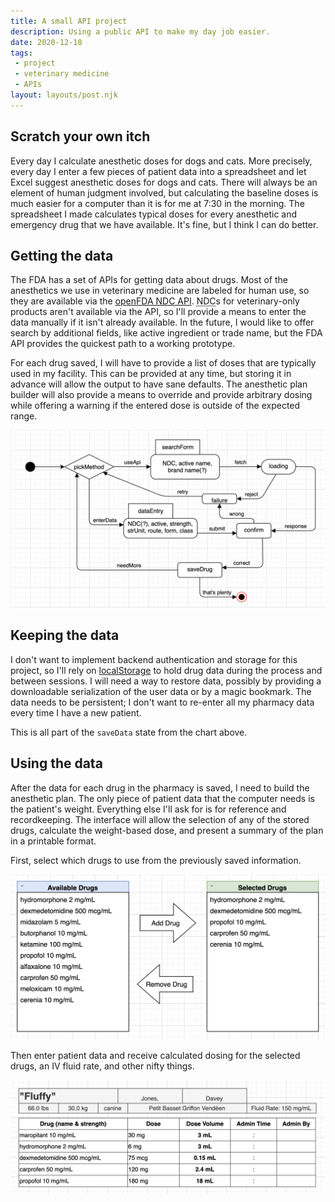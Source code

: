 ```yaml
---
title: A small API project
description: Using a public API to make my day job easier.
date: 2020-12-18
tags:
 - project
 - veterinary medicine
 - APIs
layout: layouts/post.njk
---
```


## Scratch your own itch

Every day I calculate anesthetic doses for dogs and cats. More precisely, every day I enter a few pieces of patient data into a spreadsheet and let Excel suggest anesthetic doses for dogs and cats. There will always be an element of human judgment involved, but calculating the baseline doses is much easier for a computer than it is for me at 7:30 in the morning. The spreadsheet I made calculates typical doses for every anesthetic and emergency drug that we have available. It's fine, but I think I can do better.

## Getting the data

The FDA has a set of APIs for getting data about drugs. Most of the anesthetics we use in veterinary medicine are labeled for human use, so they are available via the [openFDA NDC API](https://open.fda.gov/apis/drug/ndc/). <abbr title="National Drug Code">NDC</abbr>s for veterinary-only products aren't available via the API, so I'll provide a means to enter the data manually if it isn't already available. In the future, I would like to offer search by additional fields, like active ingredient or trade name, but the FDA API provides the quickest path to a working prototype.

For each drug saved, I will have to provide a list of doses that are typically used in my facility. This can be provided at any time, but storing it in advance will allow the output to have sane defaults. The anesthetic plan builder will also provide a means to override and provide arbitrary dosing while offering a warning if the entered dose is outside of the expected range.

![A state chart diagram showing the user flow through the data search and entry interface](/img/add-drug-flow.png)

## Keeping the data

I don't want to implement backend authentication and storage for this project, so I'll rely on [localStorage](https://developer.mozilla.org/en-US/docs/Web/API/Window/localStorage "localStorage documentation on MDN") to hold drug data during the process and between sessions. I will need a way to restore data, possibly by providing a downloadable serialization of the user data or by a magic bookmark. The data needs to be persistent; I don't want to re-enter all my pharmacy data every time I have a new patient.

This is all part of the `saveData` state from the chart above.

## Using the data

After the data for each drug in the pharmacy is saved, I need to build the anesthetic plan. The only piece of patient data that the computer needs is the patient's weight. Everything else I'll ask for is for reference and recordkeeping. The interface will allow the selection of any of the stored drugs, calculate the weight-based dose, and present a summary of the plan in a printable format.

First, select which drugs to use from the previously saved information.

![Two lists. The first is labeled "available drugs." The second is named "selected drugs." There are two arrows between the lists, one pointing toward "selected drugs" labeled "add drug" and one pointing towards "available drugs" labeled "remove drug."](/img/select-drug-flow.png)

Then enter patient data and receive calculated dosing for the selected drugs, an IV fluid rate, and other nifty things.

![A rough example of the printable output contains a patient named "Flufffy" belonging to Davey Jones, weighing 66 lbs, along with signalment and an example anesthetic drug protocol](/img/dosing-sample-output.png)